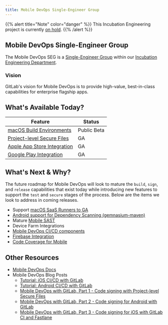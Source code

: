 ```yaml
---
title: Mobile DevOps Single-Engineer Group
---
```


{{% alert title="Note" color="danger" %}}
This Incubation Engineering project is currently [on hold](/handbook/engineering/development/incubation/#on-hold--cancelled).
{{% /alert %}}

## Mobile DevOps Single-Engineer Group

The Mobile DevOps SEG is a [Single-Engineer Group](/handbook/company/structure/#single-engineer-groups) within our [Incubation Engineering Department](/handbook/engineering/development/incubation/).

### Vision

GitLab's vision for Mobile DevOps is to provide high-value, best-in-class capabilities for enterprise flagship apps.

## What's Available Today?

| Feature                                                                                                  | Status      |
|----------------------------------------------------------------------------------------------------------|-------------|
| [macOS Build Environments](https://docs.gitlab.com/ee/ci/runners/hosted_runners/macos.html)            | Public Beta |
| [Project-level Secure Files](https://docs.gitlab.com/ee/ci/secure_files/)                                | GA          |
| [Apple App Store Integration](https://docs.gitlab.com/ee/user/project/integrations/apple_app_store.html) | GA          |
| [Google Play Integration](https://gitlab.com/gitlab-org/gitlab/-/merge_requests/111621)                  | GA          |

## What's Next & Why?

The future roadmap for Mobile DevOps will look to mature the `build`, `sign`, and `release` capabilities that exist today while introducing new features to support the `test` and `secure` stages of the process. Below are the items we look to address in coming releases.

* Support [macOS SaaS Runners to GA](https://gitlab.com/groups/gitlab-org/-/epics/8267)
* [Android support for Dependency Scanning (gemnasium-maven)](https://gitlab.com/gitlab-org/gitlab/-/issues/336866)
* Mature [Mobile SAST](https://docs.gitlab.com/ee/user/application_security/sast/index.html#experimental-features)
* Device Farm Integrations
* [Mobile DevOps CI/CD components](https://gitlab.com/gitlab-org/incubation-engineering/mobile-devops/readme/-/issues/113)
* [Firebase Integration](https://gitlab.com/gitlab-org/incubation-engineering/mobile-devops/readme/-/issues/46)
* [Code Coverage for Mobile](https://gitlab.com/gitlab-org/incubation-engineering/mobile-devops/readme/-/issues/22)

## Other Resources

* [Mobile DevOps Docs](https://docs.gitlab.com/ee/ci/jobs/mobile_devops.html)
* Mobile DevOps Blog Posts
  * [Tutorial: iOS CI/CD with GitLab](https://about.gitlab.com/blog/2023/06/07/ios-cicd-with-gitlab/)
  * [Tutorial: Android CI/CD with GitLab](https://about.gitlab.com/blog/2023/06/13/android-cicd-with-gitlab/)
  * [Mobile DevOps with GitLab, Part 1 - Code signing with Project-level Secure Files](https://about.gitlab.com/blog/2022/09/20/mobile-devops-with-gitlab-part-1/)
  * [Mobile DevOps with GitLab, Part 2 - Code signing for Android with GitLab](https://about.gitlab.com/blog/2022/09/28/mobile-devops-with-gitlab-part-2/)
  * [Mobile DevOps with GitLab, Part 3 - Code signing for iOS with GitLab CI and Fastlane](https://about.gitlab.com/blog/2022/10/03/mobile-devops-with-gitlab-part-3-code-signing-for-ios-with-gitlab-and-fastlane/)
